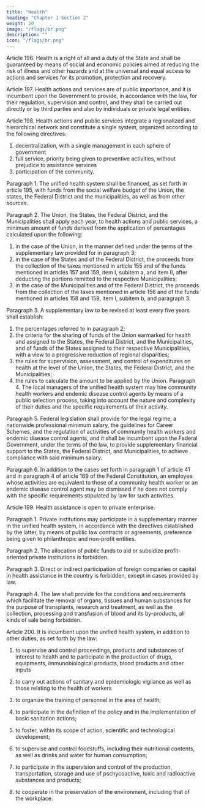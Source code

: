 ```yaml
---
title: "Health"
heading: "Chapter 1 Section 2"
weight: 20
image: "/flags/br.png"
description: ""
icon: "/flags/br.png"
---
```



Article 196.  Health is a right of all and a duty of the State and shall be guaranteed by means of social and economic policies aimed at reducing the risk of illness and other hazards and at the universal and equal access to actions and services for its promotion, protection and recovery.

Article 197.  Health actions and services are of public importance, and it is incumbent upon the Government to provide, in accordance with the law, for their regulation, supervision and control, and they shall be carried out directly or by third parties and also by individuals or private legal entities.

Article 198. Health actions and public services integrate a regionalized and hierarchical network and constitute a single system, organized according to the following directives:
1. decentralization, with a single management in each sphere of government
2.  full service, priority being given to preventive activities, without prejudice
to assistance services
3.   participation of the community.

Paragraph 1. The unified health system shall be financed, as set forth in article 195, with funds from the social welfare budget of the Union, the states, the Federal District and the municipalities, as well as from other sources. 

Paragraph 2. The Union, the States, the Federal District, and the Municipalities shall apply each year, to health actions and public services, a minimum amount of funds derived from the application of percentages calculated upon the following:
1. in the case of the Union, in the manner defined under the terms of the
supplementary law provided for in paragraph 3;
2.  in the case of the States and of the Federal District, the proceeds from the
collection of the taxes mentioned in article 155 and of the funds mentioned in articles
157 and 159, item I, subitem a, and item II, after deducting the portions remitted to
the respective Municipalities;
3.   in the case of the Municipalities and of the Federal District, the proceeds
from the collection of the taxes mentioned in article 156 and of the funds mentioned
in articles 158 and 159, item I, subitem b, and paragraph 3.

Paragraph 3. A supplementary law to be revised at least every five years shall establish:
1. the percentages referred to in paragraph 2;
2.  the criteria for the sharing of funds of the Union earmarked for health and
assigned to the States, the Federal District, and the Municipalities, and of funds of
the States assigned to their respective Municipalities, with a view to a progressive
reduction of regional disparities;
3.   the rules for supervision, assessment, and control of expenditures on health
at the level of the Union, the States, the Federal District, and the Municipalities;
4. the rules to calculate the amount to be applied by the Union.
Paragraph 4. The local managers of the unified health system may hire community
health workers and endemic disease control agents by means of a public selection
process, taking into account the nature and complexity of their duties and the specific
requirements of their activity.

Paragraph 5. Federal legislation shall provide for the legal regime, a nationwide professional minimum salary, the guidelines for Career Schemes, and the regulation of activities of community health workers and endemic disease control agents, and it shall be incumbent upon the Federal Government, under the terms of the law, to provide supplementary financial support to the States, the Federal District, and Municipalities, to achieve compliance with said minimum salary.

Paragraph 6. In addition to the cases set forth in paragraph 1 of article 41 and in paragraph 4 of article 169 of the Federal Constitution, an employee whose activities are equivalent to those of a community health worker or an endemic disease control agent may be dismissed if he does not comply with the specific requirements stipulated by law for such activities.


Article 199.  Health assistance is open to private enterprise. 

Paragraph 1. Private institutions may participate in a supplementary manner in the unified health system, in accordance with the directives established by the latter, by means of public law contracts or agreements, preference being given to philanthropic and non-profit entities.

Paragraph 2. The allocation of public funds to aid or subsidize profit-oriented private institutions is forbidden.

Paragraph 3. Direct or indirect participation of foreign companies or capital in health assistance in the country is forbidden, except in cases provided by law.

Paragraph 4. The law shall provide for the conditions and requirements which facilitate the removal of organs, tissues and human substances for the purpose of transplants, research and treatment, as well as the collection, processing and transfusion of blood and its by-products, all kinds of sale being forbidden.

Article 200. It is incumbent upon the unified health system, in addition to other duties, as set forth by the law:

1. to supervise and control proceedings, products and substances of interest to health and to participate in the production of drugs, equipments, immunobiological products, blood products and other inputs

2.  to carry out actions of sanitary and epidemiologic vigilance as well as those relating to the health of workers
3.   to organize the training of personnel in the area of health;
4. to participate in the definition of the policy and in the implementation of
basic sanitation actions;
5. to foster, within its scope of action, scientific and technological
development;
6.  to supervise and control foodstuffs, including their nutritional contents,
as well as drinks and water for human consumption;
7.   to participate in the supervision and control of the production,
transportation, storage and use of pschycoactive, toxic and radioactive substances
and products;
8.    to cooperate in the preservation of the environment, including that of
the workplace.
